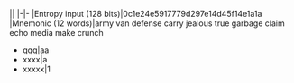 ||
|-|-
|Entropy input (128 bits)|0c1e24e5917779d297e14d45f14e1a1a
|Mnemonic (12 words)|army van defense carry jealous true garbage claim echo media make crunch



* qqq|aa
* xxxx|a
* xxxxx|1
